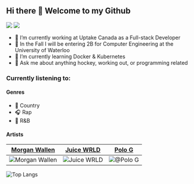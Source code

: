 ## Hi there 👋 Welcome to my Github

[![](https://img.shields.io/badge/linkedin-%230077B5.svg?&style=for-the-badge&logo=linkedin&logoColor=white)](https://www.linkedin.com/in/jacobrintjema)
[![](https://img.shields.io/badge/Contact-D14836?style=for-the-badge&logo=gmail&logoColor=white)](mailto:jrintjem@uwaterloo.ca)

- 💼 I’m currently working at Uptake Canada as a Full-stack Developer
- 🏫 In the Fall I will be entering 2B for Computer Engineering at the University of Waterloo
- 🌱 I’m currently learning Docker & Kubernetes
- 💬 Ask me about anything hockey, working out, or programming related

### Currently listening to:

#### Genres

- 🤠 Country
- 🎧 Rap
- 🎤 R&B

#### Artists
[Morgan Wallen](https://music.apple.com/us/artist/morgan-wallen/829142092) | [Juice WRLD](https://music.apple.com/us/artist/juice-wrld/1368733420) | [Polo G](https://music.apple.com/us/artist/polo-g/1159371412)
--- | --- | ---
![Morgan Wallen](https://bigloudmanagement.com/wp-content/themes/BLM/images/artist-MorganWallen.jpg) | ![Juice WRLD](https://is2-ssl.mzstatic.com/image/thumb/Features114/v4/82/c6/58/82c65817-0e59-147c-7655-2fbbd2bcb472/mzl.gwhtpegi.jpg/1024x1024cc.jpg) | ![@Polo G](https://rapwithus.com/wp-content/uploads/2021/06/194945950_1182056155594679_331634071626500347_n-1.jpg)

![Top Langs](https://github-readme-stats.vercel.app/api/top-langs/?username=JacobRintjema&theme=dark)
